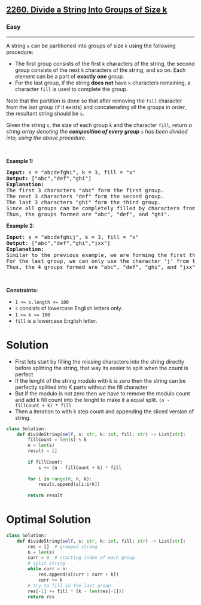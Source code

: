<h2><a href="https://leetcode.com/problems/divide-a-string-into-groups-of-size-k">2260. Divide a String Into Groups of Size k</a></h2><h3>Easy</h3><hr><p>A string <code>s</code> can be partitioned into groups of size <code>k</code> using the following procedure:</p>

<ul>
	<li>The first group consists of the first <code>k</code> characters of the string, the second group consists of the next <code>k</code> characters of the string, and so on. Each element can be a part of <strong>exactly one</strong> group.</li>
	<li>For the last group, if the string <strong>does not</strong> have <code>k</code> characters remaining, a character <code>fill</code> is used to complete the group.</li>
</ul>

<p>Note that the partition is done so that after removing the <code>fill</code> character from the last group (if it exists) and concatenating all the groups in order, the resultant string should be <code>s</code>.</p>

<p>Given the string <code>s</code>, the size of each group <code>k</code> and the character <code>fill</code>, return <em>a string array denoting the <strong>composition of every group</strong> </em><code>s</code><em> has been divided into, using the above procedure</em>.</p>

<p>&nbsp;</p>
<p><strong class="example">Example 1:</strong></p>

<pre>
<strong>Input:</strong> s = &quot;abcdefghi&quot;, k = 3, fill = &quot;x&quot;
<strong>Output:</strong> [&quot;abc&quot;,&quot;def&quot;,&quot;ghi&quot;]
<strong>Explanation:</strong>
The first 3 characters &quot;abc&quot; form the first group.
The next 3 characters &quot;def&quot; form the second group.
The last 3 characters &quot;ghi&quot; form the third group.
Since all groups can be completely filled by characters from the string, we do not need to use fill.
Thus, the groups formed are &quot;abc&quot;, &quot;def&quot;, and &quot;ghi&quot;.
</pre>

<p><strong class="example">Example 2:</strong></p>

<pre>
<strong>Input:</strong> s = &quot;abcdefghij&quot;, k = 3, fill = &quot;x&quot;
<strong>Output:</strong> [&quot;abc&quot;,&quot;def&quot;,&quot;ghi&quot;,&quot;jxx&quot;]
<strong>Explanation:</strong>
Similar to the previous example, we are forming the first three groups &quot;abc&quot;, &quot;def&quot;, and &quot;ghi&quot;.
For the last group, we can only use the character &#39;j&#39; from the string. To complete this group, we add &#39;x&#39; twice.
Thus, the 4 groups formed are &quot;abc&quot;, &quot;def&quot;, &quot;ghi&quot;, and &quot;jxx&quot;.
</pre>

<p>&nbsp;</p>
<p><strong>Constraints:</strong></p>

<ul>
	<li><code>1 &lt;= s.length &lt;= 100</code></li>
	<li><code>s</code> consists of lowercase English letters only.</li>
	<li><code>1 &lt;= k &lt;= 100</code></li>
	<li><code>fill</code> is a lowercase English letter.</li>
</ul>

# Solution 
* First lets start by filling the missing characters into the string directly before splitting the string, that way its easier to split when the count is perfect 
* If the lenght of the string modulo with k is zero then the string can be perfectly splitied into K parts without the fill character
* But if the modulo is not zero then we have to remove the modulo count and add k fill count into the lenght to make it a equal split. `(n - fillCount + k) * fill`
* Then a iteration to with k step count and appending the sliced version of string. 

```python
class Solution:
    def divideString(self, s: str, k: int, fill: str) -> List[str]:
        fillCount = len(s) % k
        n = len(s)
        result = []
        
        if fillCount:
            s += (n - fillCount + k) * fill
        
        for i in range(0, n, k):
            result.append(s[i:i+k])
        
        return result
```

# Optimal Solution 
```python 
class Solution:
    def divideString(self, s: str, k: int, fill: str) -> List[str]:
        res = []  # grouped string
        n = len(s)
        curr = 0  # starting index of each group
        # split string
        while curr < n:
            res.append(s[curr : curr + k])
            curr += k
        # try to fill in the last group
        res[-1] += fill * (k - len(res[-1]))
        return res
```
